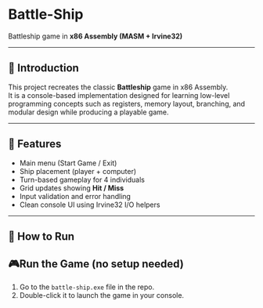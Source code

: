 # Battle-Ship
Battleship game in **x86 Assembly (MASM + Irvine32)**

---

## 📖 Introduction
This project recreates the classic **Battleship** game in x86 Assembly.  
It is a console-based implementation designed for learning low-level programming concepts such as registers, memory layout, branching, and modular design while producing a playable game.

---

## 🎯 Features
- Main menu (Start Game / Exit)
- Ship placement (player + computer)
- Turn-based gameplay for 4 individuals
- Grid updates showing **Hit / Miss**
- Input validation and error handling
- Clean console UI using Irvine32 I/O helpers

---

## 🚀 How to Run

## 🎮Run the Game (no setup needed)
1. Go to the `battle-ship.exe` file in the repo.
2. Double-click it to launch the game in your console.

